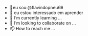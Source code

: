 - 👋eu sou @flavindopneu69
- 👀 eu estou interessado em aprender
- 🌱 I’m currently learning ...
- 💞️ I’m looking to collaborate on ...
- 📫 How to reach me ...

<!---
flavindopneu69/flavindopneu69 is a ✨ special ✨ repository because its `README.md` (this file) appears on your GitHub profile.
You can click the Preview link to take a look at your changes.
--->
